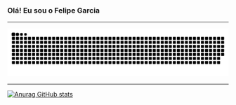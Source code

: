 
### Olá! Eu sou o Felipe Garcia 
 
---

<div align="center">
  <a href="https://1999azzar.github.io/1999AZZAR/">
    <img src="https://github.com/1999AZZAR/1999AZZAR/blob/readme/resources/img/grid-snake.svg" alt="snake">
  </a>
</div>

---

[![Anurag GitHub stats](https://github-readme-stats.vercel.app/api?username=Bi4nCaaAaa&show_Icons=true&theme=graywhite)](https://github.com/Bi4nCaaAaa/github-readme-stats)
